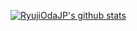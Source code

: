 [![RyujiOdaJP's github stats](https://github-readme-stats.vercel.app/api?username=RyujiOdaJP)](https://github.com/anuraghazra/github-readme-stats)